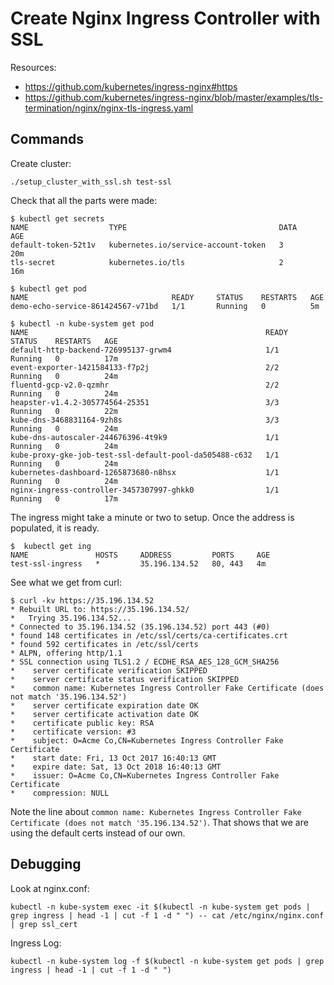 
# Create Nginx Ingress Controller with SSL

Resources:
 * https://github.com/kubernetes/ingress-nginx#https
 * https://github.com/kubernetes/ingress-nginx/blob/master/examples/tls-termination/nginx/nginx-tls-ingress.yaml


## Commands

Create cluster:
```
./setup_cluster_with_ssl.sh test-ssl
```

Check that all the parts were made:
```
$ kubectl get secrets
NAME                  TYPE                                  DATA      AGE
default-token-52t1v   kubernetes.io/service-account-token   3         20m
tls-secret            kubernetes.io/tls                     2         16m
```
```
$ kubectl get pod
NAME                                READY     STATUS    RESTARTS   AGE
demo-echo-service-861424567-v71bd   1/1       Running   0          5m
```
```
$ kubectl -n kube-system get pod
NAME                                                     READY     STATUS    RESTARTS   AGE
default-http-backend-726995137-grwm4                     1/1       Running   0          17m
event-exporter-1421584133-f7p2j                          2/2       Running   0          24m
fluentd-gcp-v2.0-qzmhr                                   2/2       Running   0          24m
heapster-v1.4.2-305774564-25351                          3/3       Running   0          22m
kube-dns-3468831164-9zh8s                                3/3       Running   0          24m
kube-dns-autoscaler-244676396-4t9k9                      1/1       Running   0          24m
kube-proxy-gke-job-test-ssl-default-pool-da505488-c632   1/1       Running   0          24m
kubernetes-dashboard-1265873680-n8hsx                    1/1       Running   0          24m
nginx-ingress-controller-3457307997-ghkk0                1/1       Running   0          17m
```

The ingress might take a minute or two to setup. Once the address is populated, it is ready.
```
$  kubectl get ing
NAME               HOSTS     ADDRESS         PORTS     AGE
test-ssl-ingress   *         35.196.134.52   80, 443   4m
```

See what we get from curl:
```
$ curl -kv https://35.196.134.52
* Rebuilt URL to: https://35.196.134.52/
*   Trying 35.196.134.52...
* Connected to 35.196.134.52 (35.196.134.52) port 443 (#0)
* found 148 certificates in /etc/ssl/certs/ca-certificates.crt
* found 592 certificates in /etc/ssl/certs
* ALPN, offering http/1.1
* SSL connection using TLS1.2 / ECDHE_RSA_AES_128_GCM_SHA256
* 	 server certificate verification SKIPPED
* 	 server certificate status verification SKIPPED
* 	 common name: Kubernetes Ingress Controller Fake Certificate (does not match '35.196.134.52')
* 	 server certificate expiration date OK
* 	 server certificate activation date OK
* 	 certificate public key: RSA
* 	 certificate version: #3
* 	 subject: O=Acme Co,CN=Kubernetes Ingress Controller Fake Certificate
* 	 start date: Fri, 13 Oct 2017 16:40:13 GMT
* 	 expire date: Sat, 13 Oct 2018 16:40:13 GMT
* 	 issuer: O=Acme Co,CN=Kubernetes Ingress Controller Fake Certificate
* 	 compression: NULL
```

Note the line about `common name: Kubernetes Ingress Controller Fake Certificate (does not match '35.196.134.52')`.
That shows that we are using the default certs instead of our own.


## Debugging

Look at nginx.conf:
```
kubectl -n kube-system exec -it $(kubectl -n kube-system get pods | grep ingress | head -1 | cut -f 1 -d " ") -- cat /etc/nginx/nginx.conf | grep ssl_cert
```

Ingress Log:
```
kubectl -n kube-system log -f $(kubectl -n kube-system get pods | grep ingress | head -1 | cut -f 1 -d " ")
```
